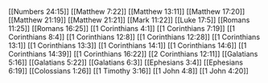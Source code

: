[[Numbers 24:15]]
[[Matthew 7:22]]
[[Matthew 13:11]]
[[Matthew 17:20]]
[[Matthew 21:19]]
[[Matthew 21:21]]
[[Mark 11:22]]
[[Luke 17:5]]
[[Romans 11:25]]
[[Romans 16:25]]
[[1 Corinthians 4:1]]
[[1 Corinthians 7:19]]
[[1 Corinthians 8:4]]
[[1 Corinthians 12:8]]
[[1 Corinthians 12:28]]
[[1 Corinthians 13:1]]
[[1 Corinthians 13:3]]
[[1 Corinthians 14:1]]
[[1 Corinthians 14:6]]
[[1 Corinthians 14:39]]
[[1 Corinthians 16:22]]
[[2 Corinthians 12:11]]
[[Galatians 5:16]]
[[Galatians 5:22]]
[[Galatians 6:3]]
[[Ephesians 3:4]]
[[Ephesians 6:19]]
[[Colossians 1:26]]
[[1 Timothy 3:16]]
[[1 John 4:8]]
[[1 John 4:20]]
